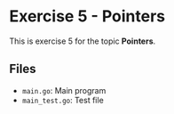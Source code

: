 # Exercise 5 - Pointers

This is exercise 5 for the topic **Pointers**.

## Files
- `main.go`: Main program
- `main_test.go`: Test file
